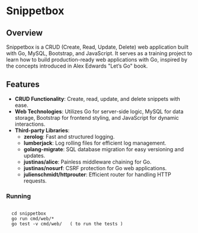 # Snippetbox

## Overview

Snippetbox is a CRUD (Create, Read, Update, Delete) web application built with Go, MySQL, Bootstrap, and JavaScript. It serves as a training project to learn how to build production-ready web applications with Go, inspired by the concepts introduced in Alex Edwards "Let’s Go" book.

## Features

- **CRUD Functionality**: Create, read, update, and delete snippets with ease.
- **Web Technologies**: Utilizes Go for server-side logic, MySQL for data storage, Bootstrap for frontend styling, and JavaScript for dynamic interactions.
- **Third-party Libraries**:
  - **zerolog**: Fast and structured logging.
  - **lumberjack**: Log rolling files for efficient log management.
  - **golang-migrate**: SQL database migration for easy versioning and updates.
  - **justinas/alice**: Painless middleware chaining for Go.
  - **justinas/nosurf**: CSRF protection for Go web applications.
  - **julienschmidt/httprouter**: Efficient router for handling HTTP requests.

### Running

```

  cd snippetbox
  go run cmd/web/*
  go test -v cmd/web/   ( to run the tests )
  
```
